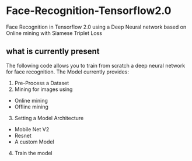 # Face-Recognition-Tensorflow2.0
Face Recognition in Tensorflow 2.0 using a Deep Neural network based on Online mining with Siamese Triplet Loss

## what is currently present
The following code allows you to train from scratch a deep neural network for face recognition. The Model currently provides:
1. Pre-Process a Dataset
2. Mining for images using 
  - Online mining
  - Offline mining
3. Setting a Model Architecture
  - Mobile Net V2
  - Resnet
  - A custom Model
 4. Train the model

